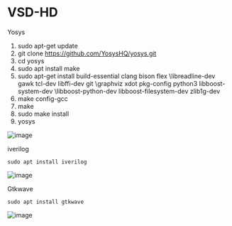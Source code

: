 # VSD-HD
Yosys
  1) sudo apt-get update
  2) git clone https://github.com/YosysHQ/yosys.git
  3) cd yosys
  4) sudo apt install make 
  5) sudo apt-get install build-essential clang bison flex \libreadline-dev gawk tcl-dev libffi-dev git \graphviz xdot pkg-config python3 libboost-system-dev \libboost-python-dev libboost-filesystem-dev zlib1g-dev
  6) make config-gcc
  7) make 
  8) sudo make install
  9) yosys

  ![image](https://github.com/saivardhan3333/VSD-HD/assets/60193705/790fb4a7-f75d-4d1e-9c2b-63203e76392e)
  
iverilog

    sudo apt install iverilog
  
  ![image](https://github.com/saivardhan3333/VSD-HD/assets/60193705/aaa0cd9d-441b-4824-9fb8-0f3f1de96af1)
  
Gtkwave
    
    sudo apt install gtkwave
  
  ![image](https://github.com/saivardhan3333/VSD-HD/assets/60193705/c04b7d33-0509-486f-9810-812365eb9575)
